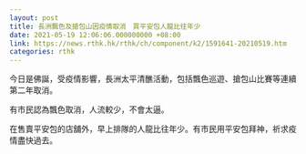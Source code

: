 ```yaml
---
layout: post
title: 長洲飄色及搶包山因疫情取消　買平安包人龍比往年少
date: 2021-05-19 12:06:06.000000000 +08:00
link: https://news.rthk.hk/rthk/ch/component/k2/1591641-20210519.htm
categories: rthk
---
```


今日是佛誕，受疫情影響，長洲太平清醮活動，包括飄色巡遊、搶包山比賽等連續第二年取消。

有市民認為飄色取消，人流較少，不會太逼。

在售賣平安包的店舖外，早上排隊的人龍比往年少。有市民用平安包拜神，祈求疫情盡快過去。
